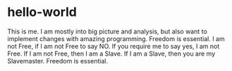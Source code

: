 # hello-world

This is me.  I am mostly into big picture and analysis, but also want to implement changes with amazing programming.
Freedom is essential.
I am not Free, if I am not Free to say NO.
If you require me to say yes, I am not Free.
If I am not Free, then I am a Slave.
If I am a Slave, then you are my Slavemaster.
Freedom is essential.
